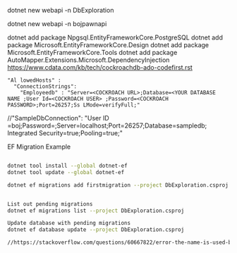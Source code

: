 dotnet new webapi -n DbExploration

dotnet new webapi -n bojpawnapi

dotnet add package Npgsql.EntityFrameworkCore.PostgreSQL
dotnet add package Microsoft.EntityFrameworkCore.Design
dotnet add package Microsoft.EntityFrameworkCore.Tools
dotnet add package AutoMapper.Extensions.Microsoft.DependencyInjection 
https://www.cdata.com/kb/tech/cockroachdb-ado-codefirst.rst


```
"Al lowedHosts" :
  "ConnectionStrings":
    "Employeedb" : "Server=<COCKROACH URL>;Database=<YOUR DATABASE NAME ;User Id=<COCKROACH USER> ;Password=<COCKROACH PASSWORD>;Port=26257;Ss LMode=verifyFull;"
```

  //"SampleDbConnection": "User ID =boj;Password=;Server=localhost;Port=26257;Database=sampledb; Integrated Security=true;Pooling=true;"


EF Migration Example

```bash

dotnet tool install --global dotnet-ef
dotnet tool update --global dotnet-ef

dotnet ef migrations add firstmigration --project DbExploration.csproj


List out pending migrations
dotnet ef migrations list --project DbExploration.csproj

Update database with pending migrations
dotnet ef database update --project DbExploration.csproj

//https://stackoverflow.com/questions/60667822/error-the-name-is-used-by-an-existing-migration
```